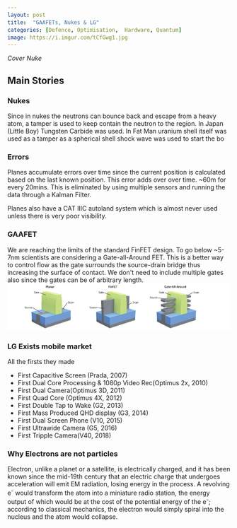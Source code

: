 ```yaml
---
layout: post
title:  "GAAFETs, Nukes & LG"
categories: [Defence, Optimisation,  Hardware, Quantum]
image: https://i.imgur.com/tCfGwg1.jpg
---
```


*Cover Nuke*

## Main Stories

### Nukes
Since in nukes the neutrons can bounce back and escape from a heavy atom, a tamper is used to keep contain the neutron to the region. In Japan (Little Boy) Tungsten Carbide was used. In Fat Man uranium shell itself was used as a tamper as a spherical shell shock wave was used to start the bo

### Errors
Planes accumulate errors over time since the current position is calculated based on the last known position. This error adds over over time. ~60m for every 20mins. This is eliminated by using multiple sensors and running the data through a Kalman Filter.

Planes also have a CAT IIIC autoland system which is almost never used unless there is very poor visibility.

### GAAFET
We are reaching the limits of the standard FinFET design. To go below ~5-7nm scientists are considering a Gate-all-Around FET. This is a better way to control flow as the gate surrounds the source-drain bridge thus increasing the surface of contact. We don't need to include multiple gates also since the gates can be of arbitrary length.
![GAAFET](/assets/images/posts/2021/Apr/P1/TIL02301.jpg)

### LG Exists mobile market
All the firsts they made
- First Capacitive Screen (Prada, 2007)
- First Dual Core Processing & 1080p Video Rec(Optimus 2x, 2010)
- First Dual Camera(Optimus 3D, 2011)
- First Quad Core (Optimus 4X, 2012)
- First Double Tap to Wake (G2, 2013)
- First Mass Produced QHD display (G3, 2014)
- First Dual Screen Phone (V10, 2015)
- First Ultrawide Camera (G5, 2016)
- First Tripple Camera(V40, 2018)

### Why Electrons are not particles
Electron, unlike a planet or a satellite, is electrically charged, and it has been known since the mid-19th century that an electric charge that undergoes acceleration will emit EM radiation, losing energy in the process. A revolving e<sup>-</sup> would transform the atom into a miniature radio station, the energy output of which would be at the cost of the potential energy of the e<sup>-</sup>; according to classical mechanics, the electron would simply spiral into the nucleus and the atom would collapse.